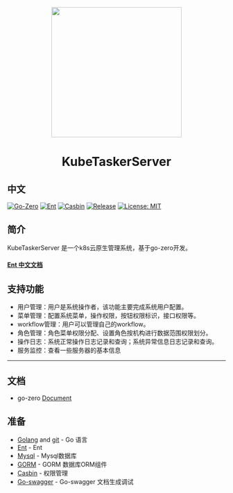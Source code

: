 <div align="center">
<img src="https://postimg.cc/XpCJ4P0Y" width="300px" height="300px"/>
<h1>KubeTaskerServer</h1>
</div>

**中文**
---
[![Go-Zero](https://img.shields.io/badge/Go--Zero-v1.6.0-brightgreen.svg)](https://go-zero.dev/)
[![Ent](https://img.shields.io/badge/Ent-v0.12.4-blue.svg)](https://entgo.io/)
[![Casbin](https://img.shields.io/badge/Casbin-v2.76.0-orange.svg)](https://github.com/casbin/casbin)
[![Release](https://img.shields.io/badge/Release-v1.2.0-green.svg)](https://github.com/suyuan32/simple-admin-core/releases)
[![License: MIT](https://img.shields.io/badge/License-MIT-yellow.svg)](https://opensource.org/licenses/MIT)


## 简介

KubeTaskerServer 是一个k8s云原生管理系统，基于go-zero开发。

#### [Ent 中文文档](https://suyuan32.github.io/ent-chinese-doc/#/zh-cn/getting-started)

## 支持功能

- 用户管理：用户是系统操作者，该功能主要完成系统用户配置。
- 菜单管理：配置系统菜单，操作权限，按钮权限标识，接口权限等。
- workflow管理：用户可以管理自己的workflow。
- 角色管理：角色菜单权限分配、设置角色按机构进行数据范围权限划分。
- 操作日志：系统正常操作日志记录和查询；系统异常信息日志记录和查询。
- 服务监控：查看一些服务器的基本信息

---
## 文档
- go-zero
  [Document](https://go-zero.dev/)

## 准备

- [Golang](http://go.dev/) and [git](https://git-scm.com/) - Go 语言
- [Ent](https://entgo.io/docs/getting-started) - Ent
- [Mysql](https://www.mysql.com/) - Mysql数据库
- [GORM](https://gorm.io/) - GORM 数据库ORM组件
- [Casbin](https://casbin.org/) - 权限管理
- [Go-swagger](https://goswagger.io/) - Go-swagger 文档生成调试


